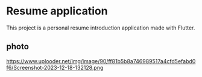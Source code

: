 # Resume application

This project is a personal resume introduction application made with Flutter.

## photo
https://www.uplooder.net/img/image/90/ff81b5b8a746989517a4cfd5efabd0f6/Screenshot-2023-12-18-132128.png
